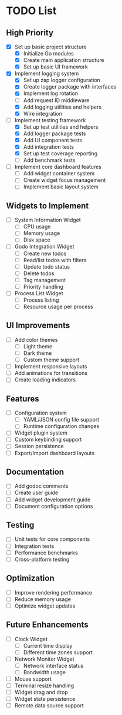 # TODO List

## High Priority
- [x] Set up basic project structure
  - [x] Initialize Go modules
  - [x] Create main application structure
  - [x] Set up basic UI framework
- [x] Implement logging system
  - [x] Set up zap logger configuration
  - [x] Create logger package with interfaces
  - [x] Implement log rotation
  - [ ] Add request ID middleware
  - [x] Add logging utilities and helpers
  - [x] Wire integration
- [ ] Implement testing framework
  - [x] Set up test utilities and helpers
  - [x] Add logger package tests
  - [x] Add UI component tests
  - [x] Add integration tests
  - [x] Set up test coverage reporting
  - [ ] Add benchmark tests
- [ ] Implement core dashboard features
  - [ ] Add widget container system
  - [ ] Create widget focus management
  - [ ] Implement basic layout system

## Widgets to Implement
- [ ] System Information Widget
  - [ ] CPU usage
  - [ ] Memory usage
  - [ ] Disk space
- [ ] Godo Integration Widget
  - [ ] Create new todos
  - [ ] Read/list todos with filters
  - [ ] Update todo status
  - [ ] Delete todos
  - [ ] Tag management
  - [ ] Priority handling
- [ ] Process List Widget
  - [ ] Process listing
  - [ ] Resource usage per process

## UI Improvements
- [ ] Add color themes
  - [ ] Light theme
  - [ ] Dark theme
  - [ ] Custom theme support
- [ ] Implement responsive layouts
- [ ] Add animations for transitions
- [ ] Create loading indicators

## Features
- [ ] Configuration system
  - [ ] YAML/JSON config file support
  - [ ] Runtime configuration changes
- [ ] Widget plugin system
- [ ] Custom keybinding support
- [ ] Session persistence
- [ ] Export/Import dashboard layouts

## Documentation
- [ ] Add godoc comments
- [ ] Create user guide
- [ ] Add widget development guide
- [ ] Document configuration options

## Testing
- [ ] Unit tests for core components
- [ ] Integration tests
- [ ] Performance benchmarks
- [ ] Cross-platform testing

## Optimization
- [ ] Improve rendering performance
- [ ] Reduce memory usage
- [ ] Optimize widget updates

## Future Enhancements
- [ ] Clock Widget
  - [ ] Current time display
  - [ ] Different time zones support
- [ ] Network Monitor Widget
  - [ ] Network interface status
  - [ ] Bandwidth usage
- [ ] Mouse support
- [ ] Terminal resize handling
- [ ] Widget drag and drop
- [ ] Widget state persistence
- [ ] Remote data source support 